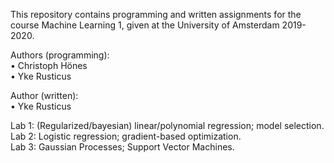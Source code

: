 This repository contains programming and written assignments for the course Machine Learning 1, given at the University of Amsterdam 2019-2020.

Authors (programming): <br>
• Christoph Hönes <br>
• Yke Rusticus

Author (written): <br>
• Yke Rusticus

Lab 1: (Regularized/bayesian) linear/polynomial regression; model selection. <br>
Lab 2: Logistic regression; gradient-based optimization. <br>
Lab 3: Gaussian Processes; Support Vector Machines.
